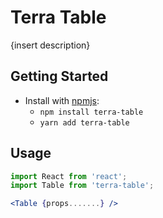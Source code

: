 # Terra Table

{insert description}

## Getting Started

- Install with [npmjs](https://www.npmjs.com):
  - `npm install terra-table`
  - `yarn add terra-table`

## Usage

```jsx
import React from 'react';
import Table from 'terra-table';

<Table {props.......} />
```

